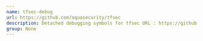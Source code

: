 ```yaml
---
name: tfsec-debug
url: https://github.com/aquasecurity/tfsec
description: Detached debugging symbols for tfsec URL : https://github.
group: None
---
```

